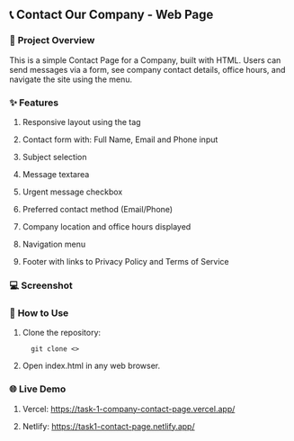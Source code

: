 ## 📞 **Contact Our Company - Web Page**


### 📝 **Project Overview**


This is a simple Contact Page for a Company, built with HTML. Users can send messages via a form, see company contact details, office hours, and navigate the site using the menu.

### ✨ **Features**


1. Responsive layout using the <meta viewport> tag

2. Contact form with: Full Name, Email and Phone input

3. Subject selection

4. Message textarea

5. Urgent message checkbox

6. Preferred contact method (Email/Phone)

7. Company location and office hours displayed

8. Navigation menu

9. Footer with links to Privacy Policy and Terms of Service

### 💻 **Screenshot**


### 🚀 **How to Use**

1. Clone the repository:
   
         git clone <>
   
3. Open index.html in any web browser.

### 🌐 **Live Demo**

1. Vercel:  https://task-1-company-contact-page.vercel.app/

2. Netlify:  https://task1-contact-page.netlify.app/



